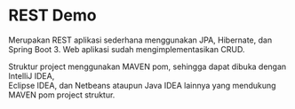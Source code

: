 # REST Demo

Merupakan REST aplikasi sederhana menggunakan JPA, Hibernate, dan Spring Boot 3.
Web aplikasi sudah mengimplementasikan CRUD.

Struktur project menggunakan MAVEN pom, sehingga dapat dibuka dengan IntelliJ IDEA,  
Eclipse IDEA, dan Netbeans ataupun Java IDEA lainnya yang mendukung MAVEN pom project struktur.